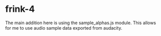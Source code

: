 # frink-4

The main addition here is using the sample_alphas.js module. This allows for me to use audio sample data exported from audacity.